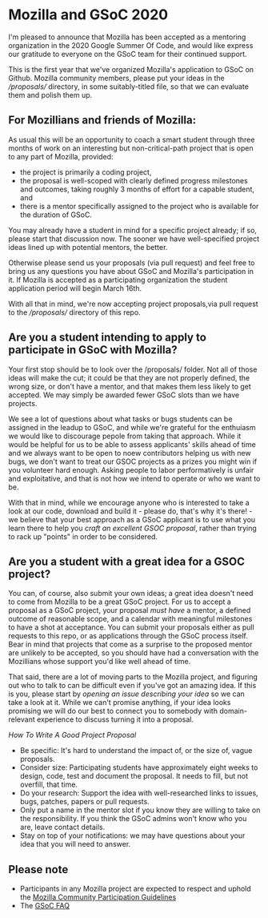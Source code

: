 # Mozilla and GSoC 2020

I'm pleased to announce that Mozilla has been accepted as a mentoring organization in the 2020 Google Summer Of Code, and would like express our gratitude to everyone on the GSoC team for their continued support.

This is the first year that we've organized Mozilla's application to GSoC on Github. Mozilla community members, please put your ideas in the */proposals/* directory, in some suitably-titled file, so that we can evaluate them and polish them up.

## For Mozillians and friends of Mozilla:

As usual this will be an opportunity to coach a smart student through three months of work on an interesting but non-critical-path project that is open to any part of Mozilla, provided: 

* the project is primarily a coding project, 
* the proposal is well-scoped with clearly defined progress milestones and outcomes, taking roughly 3 months of effort for a capable student, and 
* there is a mentor specifically assigned to the project who is available for the duration of GSoC.

You may already have a student in mind for a specific project already; if so, please start that discussion now. The sooner we have well-specified project ideas lined up with potential mentors, the better. 

Otherwise please send us your proposals (via pull request) and feel free to bring us any questions you have about GSoC and Mozilla's participation in it. If Mozilla is accepted as a participating organization the student application period will begin March 16th. 

With all that in mind, we're now accepting project proposals,via pull request to the */proposals/* directory of this repo.

## Are you a student intending to apply to participate in GSoC with Mozilla? 

Your first stop should be to look over the /proposals/ folder. Not all of those ideas will make the cut; it could be that they are not properly defined, the wrong size, or don't have a mentor, and that makes them less likely to get accepted. We may simply be awarded fewer GSoC slots than we have projects. 

We see a lot of questions about what tasks or bugs students can be assigned in the leadup to GSoC, and while we're grateful for the enthuiasm we would like to discourage pepole from taking that approach. While it would be helpful for us to be able to assess applicants' skills ahead of time and we always want to be open to noew contributors helping us with new bugs, we don't want to treat our GSOC projects as a prizes you might win if you volunteer hard enough. Asking people to labor performatively is unfair and exploitative, and that is not how we intend to operate or who we want to be. 

With that in mind, while we encourage anyone who is interested to take a look at our code, download and build it - please do, that's why it's there! - we believe that your best approach as a GSoC applicant is to use what you learn there to help you *craft an excellent GSOC proposal*, rather than trying to rack up "points" in order to be considered.

## Are you a student with a great idea for a GSOC project?

You can, of course, also submit your own ideas; a great idea doesn't need to come from Mozilla to be a great GSoC project.  For us to accept a proposal as a GSoC project, your proposal *must have* a mentor, a defined outcome of reasonable scope, and a calendar with meaningful milestones to have a shot at acceptance. You can submit your proposals either as pull requests to this repo, or as applications through the GSoC process itself. Bear in mind that projects that come as a surprise to the proposed mentor are unlikely to be accepted, so you should have had a conversation with the Mozillians whose support you'd like well ahead of time.

That said, there are a lot of moving parts to the Mozilla project, and figuring out who to talk to can be difficult even if you've got an amazing idea. If this is you, please start by *opening an issue describing your idea* so we can take a look at it. While we can't promise anything, if your idea looks promising we will do our best to connect you to somebody with domain-relevant experience to discuss turning it into a proposal.

*How To Write A Good Project Proposal*

* Be specific: It's hard to understand the impact of, or the size of, vague proposals.
* Consider size: Participating students have approximately eight weeks to design, code, test and document the proposal. It needs to fill, but not overfill, that time.
* Do your research: Support the idea with well-researched links to issues, bugs, patches, papers or pull requests.
* Only put a name in the mentor slot if you know they are willing to take on the responsibility. If you think the GSoC admins won't know who you are, leave contact details.
* Stay on top of your notifications: we may have questions about your idea that you will need to answer.

## Please note

* Participants in any Mozilla project are expected to respect and uphold the [Mozilla Community Participation Guidelines](https://www.mozilla.org/en-US/about/governance/policies/participation/)
* The [GSoC FAQ](https://developers.google.com/open-source/gsoc/faq)
